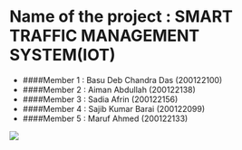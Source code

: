 # Name of the project : SMART TRAFFIC MANAGEMENT SYSTEM(IOT)
- ####Member 1 : Basu Deb Chandra Das (200122100)
- ####Member 2 : Aiman Abdullah (200122138)
- ####Member 3 : Sadia Afrin (200122156)
- ####Member 4 : Sajib Kumar Barai (200122099)
- ####Member 5 : Maruf Ahmed (200122133) 




![](https://www.seekpng.com/png/full/257-2577620_3d-transparent-thank-you-thank-you-png.png)
